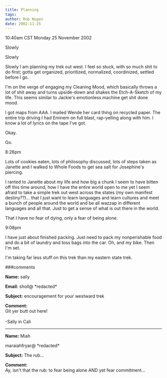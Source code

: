 ```yaml
---
title: Planning
tags: 
author: Rob Nugen
date: 2002-11-25
---
```


<p class=date>10:40am CST Monday 25 November 2002</p>

<p>Slowly</p>

<p>Slowly</p>

<p>Slowly I am planning my trek out west.  I feel so stuck, with so
much shit to do first; gotta get organized, prioritized, normalized,
coordinized, settled before I go.</p>

<p>I'm on the verge of engaging my Cleaning Mood, which basically
throws a lot of shit away and turns upside-down and shakes the
Etch-A-Sketch of my life.  This seems similar to Jackie's emotionless
machine get shit done mood.</p>

<p>I got maps from AAA.  I mailed Wende her card thing on recycled
paper.  The entire trip driving I had Eminem on full blast,
rap-yelling along with him.  I know a lot of lyrics on the tape I've
got.</p>

<p>Okay.</p>

<p>Go.</p>

<p class=date>8:26pm</p>

<p>Lots of cookies eaten, lots of philosophy discussed, lots of steps
taken as Janette and I walked to Whole Foods to get sea salt for
Josephine's piercing.</p>

<p>I ranted to Janette about my life and how big a chunk I seem to
have bitten off this time around, how I have the entire world open to
me yet I seem afraid to take a simple trek out west across the states
(my own manifest destiny??)... that I just want to learn languages and
learn cultures and meet a bunch of people around the world and be all
wazzap in different languages and all that.  Just to get a sense of
what is out there in the world.</p>

<p>That I have no fear of dying, only a fear of being alone.</p>

<p class=date>9:08pm</p>

<p>I have just about finished packing.  Just need to pack my
nonperishable food and do a bit of laundry and toss bags into the
car.  Oh, and my bike.  Then I'm set.</p>

<p>I'm taking far less stuff on this trek than my eastern state trek.</p>

###comments

<p><b>Name:</b> sally

<p><b>Email:</b> sholl@ *redacted*

<p><b>Subject:</b> encouragement for your westward trek

<p><b>Comment:</b>
<br>Git yer butt out here!<br>
<br>
-Sally in Cali

<p><hr></p>


<p><b>Name:</b> Miah

<p>maraiahfryar@ *redacted*

<p><b>Subject:</b> The rub...

<p><b>Comment:</b>
<br>Ay, isn't that the rub:  to fear being alone AND yet fear commitment...
